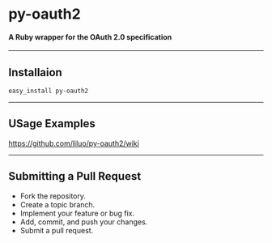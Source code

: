 py-oauth2
=========

#### A Ruby wrapper for the OAuth 2.0 specification

***
## Installaion

``` bash
easy_install py-oauth2
```

***
## USage Examples
<https://github.com/liluo/py-oauth2/wiki>

***
## Submitting a Pull Request
* Fork the repository.
* Create a topic branch.
* Implement your feature or bug fix.
* Add, commit, and push your changes.
* Submit a pull request.
